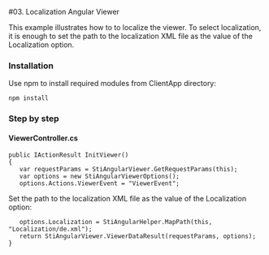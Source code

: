 #03. Localization Angular Viewer

This example illustrates how to to localize the viewer. To select localization, it is enough to set the path to the localization XML file as the value of the Localization option.

### Installation 
Use npm to install required modules from ClientApp directory:

    npm install

### Step by step
  
#### ViewerController.cs
   
    public IActionResult InitViewer()
    {
       var requestParams = StiAngularViewer.GetRequestParams(this);
       var options = new StiAngularViewerOptions();
       options.Actions.ViewerEvent = "ViewerEvent";
       
Set the path to the localization XML file as the value of the Localization option:
       
       options.Localization = StiAngularHelper.MapPath(this, "Localization/de.xml");
       return StiAngularViewer.ViewerDataResult(requestParams, options);
    }
